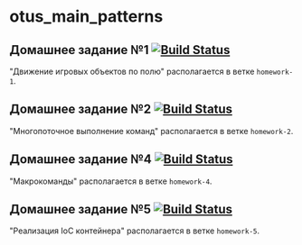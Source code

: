 # otus_main_patterns


## Домашнее задание №1 [![Build Status](https://www.travis-ci.com/a-zvg/otus_main_patterns.svg?branch=homework-1)](https://www.travis-ci.com/github/a-zvg/otus_main_patterns/builds/227019123)

"Движение игровых объектов по полю" располагается в ветке `homework-1`.

## Домашнее задание №2 [![Build Status](https://github.com/a-zvg/otus_main_patterns/actions/workflows/cmake.yml/badge.svg?branch=homework-2)](https://github.com/a-zvg/otus_main_patterns/runs/2823477535)

"Многопоточное выполнение команд" располагается в ветке `homework-2`.

## Домашнее задание №4 [![Build Status](https://github.com/a-zvg/otus_main_patterns/actions/workflows/cmake.yml/badge.svg?branch=homework-4)](https://github.com/a-zvg/otus_main_patterns/runs/4700471273)

"Макрокоманды" располагается в ветке `homework-4`.

## Домашнее задание №5 [![Build Status](https://github.com/a-zvg/otus_main_patterns/actions/workflows/cmake.yml/badge.svg?branch=homework-5)](https://github.com/a-zvg/otus_main_patterns/runs/4715434914)

"Реализация IoC контейнера" располагается в ветке `homework-5`.
